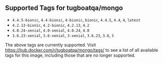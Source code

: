 ## Supported Tags for tugboatqa/mongo

* `4.4.5-bionic`, `4.4-bionic`, `4-bionic`, `bionic`, `4.4.5`, `4.4`, `4`, `latest`
* `4.2.13-bionic`, `4.2-bionic`, `4.2.13`, `4.2`
* `4.0.24-xenial`, `4.0-xenial`, `4.0.24`, `4.0`
* `3.6.23-xenial`, `3.6-xenial`, `3-xenial`, `3.6.23`, `3.6`, `3`

The above tags are currently supported. Visit https://hub.docker.com/r/tugboatqa/mongo/tags/ to see a list of all available tags for this image, including those that are no longer supported.
